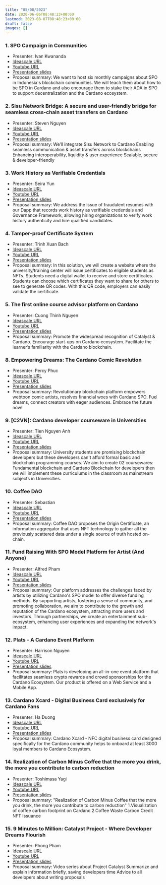 ```yaml
---
title: "05/08/2023"
date: 2020-06-06T08:48:23+00:00
lastmod: 2023-08-07T08:48:23+00:00
draft: false
images: []
---
```


### 1. SPO Campaign in Communities

- Presenter: Ivan Kwananda
- [Ideascale URL](https://cardano.ideascale.com/c/idea/102024)
- [Youtube URL](https://youtu.be/Bi2r2ysUJgQ)
- [Presentation slides](https://drive.google.com/file/d/1VVlmagLnG1wlLwu4KOrg7MzeCTW01T_R/view?usp=drive_link)
- Proposal summary: We want to host six monthly campaigns about SPO in Indonesia's blockchain communities. We will teach them about how to be SPO in Cardano and also encourage them to stake their ADA in SPO to support decentralization and the Cardano ecosystem.

### 2. Sisu Network Bridge: A secure and user-friendly bridge for seamless cross-chain asset transfers on Cardano

- Presenter: Steven Nguyen
- [Ideascale URL](https://cardano.ideascale.com/c/idea/104742/comments)
- [Youtube URL](https://youtu.be/E7mwIgVjXoM)
- [Presentation slides](https://drive.google.com/drive/u/1/folders/1bZNrFOdDSWSwmli7FAMF0UGyDbYPPNjK)
- Proposal summary: We'll integrate Sisu Network to Cardano Enabling seamless communication & asset transfers across blockchains Enhancing interoperability, liquidity & user experience Scalable, secure & developer-friendly

### 3. Work History as Verifiable Credentials

- Presenter: Seira Yun
- [Ideascale URL](https://cardano.ideascale.com/c/idea/102247)
- [Youtube URL](https://youtu.be/ACQrhqel-9I)
- [Presentation slides](https://docs.google.com/presentation/d/1ZhY5Gkx21pZXraIjIC4Y_iqhYmUFNjAKHeoI8p9oqvc/edit?usp=sharing)
- Proposal summary: We address the issue of fraudulent resumes with our Dapp that records work history as verifiable credentials and Governance Framework, allowing hiring organizations to verify work history authenticity and hire qualified candidates.

### 4. Tamper-proof Certificate System

- Presenter: Trinh Xuan Bach
- [Ideascale URL](https://cardano.ideascale.com/c/idea/102765?fbclid=IwAR11mTKmCtWi5WRrKgNgz9Y_ZdvlRrYn0CWI1TGEre4UgbaCzYTo_mlYdKc)
- [Youtube URL](https://youtu.be/7BUpqogGQY4)
- [Presentation slides](https://docs.google.com/presentation/d/1-Bum0GJw13Q-IqpzG7nK-vOsFRRbUZtx/edit?usp=drive_link&ouid=112620975518983677279&rtpof=true&sd=true)
- Proposal summary: In this solution, we will create a website where the university/training center will issue certificates to eligible students as NFTs. Students need a digital wallet to receive and store certificates. Students can choose which certificates they want to share for others to see to generate QR codes. With this QR code, employers can easily validate the certificate.

### 5. The first online course advisor platform on Cardano

- Presenter: Cuong Thinh Nguyen
- [Ideascale URL](https://cardano.ideascale.com/c/idea/102640)
- [Youtube URL](https://youtu.be/wnmhEDsrZU8)
- [Presentation slides](https://docs.google.com/presentation/d/1p-bl4tFeqpkEZ1Zlgglza76wKnIYLJDQ/edit?usp=drive_link&ouid=112620975518983677279&rtpof=true&sd=true)
- Proposal summary: Promote the widespread recognition of Catalyst & Cardano. Encourage start-ups on Cardano ecosystem. Facilitate the learner’s familiarity with the Cardano blockchain.

### 8. Empowering Dreams: The Cardano Comic Revolution

- Presenter: Percy Phuc
- [Ideascale URL](https://cardano.ideascale.com/c/idea/104995)
- [Youtube URL](https://youtu.be/YvrakRrGlYw)
- [Presentation slides](https://docs.google.com/presentation/d/1iCmpnZxHoZCJ31cIh6OpOB7RRMEo50Y7lLOs3Fzl_r8/edit#slide=id.g11fd100d434_1_128)
- Proposal summary: Revolutionary blockchain platform empowers webtoon comic artists, resolves financial woes with Cardano SPO. Fuel dreams, connect creators with eager audiences. Embrace the future now!

### 9. [C2VN]: Cardano developer courseware in Universities

- Presenter: Tien Nguyen Anh
- [Ideascale URL](https://cardano.ideascale.com/c/idea/105426)
- [Youtube URL](https://www.youtube.com/watch?v=92EMB7tluEg)
- [Presentation slides](https://docs.google.com/presentation/d/1hSNxtGmFKgQ_hXqVb--Tjj9t-9nJ-G950ZfETb_kTWc/edit?usp=sharing)
- Proposal summary: University students are promising blockchain developers but these developers can't afford formal basic and blockchain programming courses. We aim to create 02 coursewares: Fundamental blockchain and Cardano Blockchain for developers then we will implement these curriculums in the classroom as mainstream subjects in Universities.

### 10. Coffee DAO

- Presenter: Sebastian
- [Ideascale URL](https://cardano.ideascale.com/c/idea/102463)
- [Youtube URL](https://youtu.be/9U0H1X5caic)
- [Presentation slides](hhttps://app.slidebean.com/p/jrlfvp83a1/Coffee-DAO-Deck)
- Proposal summary: Coffee DAO proposes the Origin Certificate, an information aggregator that uses NFT technology to gather all the previously scattered data under a single source of truth hosted on-chain.

### 11. Fund Raising With SPO Model Platform for Artist (And Anyone)

- Presenter: Alfred Pham
- [Ideascale URL](https://cardano.ideascale.com/c/idea/106104)
- [Youtube URL](https://youtu.be/U-g46VAFC8k)
- [Presentation slides](https://docs.google.com/presentation/d/1oGiOI8kzvoYQL6sWjDq33XqUjHqZzk7T/edit?usp=drive_link&ouid=112620975518983677279&rtpof=true&sd=true)
- Proposal summary: Our platform addresses the challenges faced by artists by utilizing Cardano's SPO model to offer diverse funding methods. By supporting artists, fostering a sense of community, and promoting collaboration, we aim to contribute to the growth and reputation of the Cardano ecosystem, attracting more users and investors. Through partnerships, we create an entertainment sub-ecosystem, enhancing user experiences and expanding the network's impact.

### 12. Plats - A Cardano Event Platform

- Presenter: Harrison Nguyen
- [Ideascale URL](https://cardano.ideascale.com/c/idea/102243)
- [Youtube URL](https://youtu.be/kJwQVDgV_kA)
- [Presentation slides](https://docs.google.com/presentation/d/1HqfVI0sUd99AWmWI5MckUcbvV84KZGrHSs3zkrMpc-I/edit#slide=id.g237e216bf6d_2_75)
- Proposal summary: Plats is developing an all-in-one event platform that facilitates seamless crypto rewards and crowd sponsorships for the Cardano Ecosystem. Our product is offered on a Web Service and a Mobile App.

### 13. Cardano Xcard - Digital Business Card exclusively for Cardano Fans

- Presenter: Ha Duong
- [Ideascale URL](https://cardano.ideascale.com/c/idea/106669)
- [Youtube URL](https://youtu.be/u-q03uftdB4)
- [Presentation slides](https://docs.google.com/presentation/d/1e3IaAD5jHDuThMb5oMptkk6k3INmLV5e/edit?usp=drive_link&ouid=112620975518983677279&rtpof=true&sd=true)
- Proposal summary: Cardano Xcard - NFC digital business card designed specifically for the Cardano community helps to onboard at least 3000 loyal members to Cardano Ecosystem.

### 14. Realization of Carbon Minus Coffee that the more you drink, the more you contribute to carbon reduction

- Presenter: Toshimasa Yagi
- [Ideascale URL](https://cardano.ideascale.com/c/idea/105242)
- [Youtube URL](https://youtu.be/w29D04jNhgY)
- [Presentation slides](https://docs.google.com/presentation/d/1pW45g2q6OQnYrfi3tTfStKaAAiGbdbkr5xLoOwg4wiA/edit#slide=id.g237dec3bee3_0_0)
- Proposal summary: "Realization of Carbon Minus Coffee that the more you drink, the more you contribute to carbon reduction"
1.Visualization of coffee carbon footprint on Cardano
2.Coffee Waste Carbon Credit NFT Issuance

### 15. 9 Minutes to Million: Catalyst Project - Where Developer Dreams Flourish

- Presenter: Phong Pham
- [Ideascale URL](https://cardano.ideascale.com/c/idea/107300)
- [Youtube URL](https://drive.google.com/file/d/1eLpr0HGT_IAGG9I8XV8q5byQ85qoW87c/view?usp=sharing)
- [Presentation slides](https://docs.google.com/presentation/d/1neEN1ZtO5y72ROzmTsVPu2sJvYT0JWhc/edit?usp=drive_link&ouid=112620975518983677279&rtpof=true&sd=true)
- Proposal summary: Video series about Project Catalyst Summarize and explain information briefly, saving developers time Advice to all developers about writing proposals